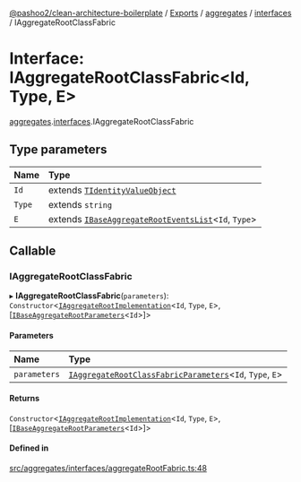 [@pashoo2/clean-architecture-boilerplate](../README.md) / [Exports](../modules.md) / [aggregates](../modules/aggregates.md) / [interfaces](../modules/aggregates.interfaces.md) / IAggregateRootClassFabric

# Interface: IAggregateRootClassFabric<Id, Type, E\>

[aggregates](../modules/aggregates.md).[interfaces](../modules/aggregates.interfaces.md).IAggregateRootClassFabric

## Type parameters

| Name | Type |
| :------ | :------ |
| `Id` | extends [`TIdentityValueObject`](../modules/valueobject.interfaces.md#tidentityvalueobject) |
| `Type` | extends `string` |
| `E` | extends [`IBaseAggregateRootEventsList`](aggregates.interfaces.ibaseaggregaterooteventslist.md)<`Id`, `Type`\> |

## Callable

### IAggregateRootClassFabric

▸ **IAggregateRootClassFabric**(`parameters`): `Constructor`<[`IAggregateRootImplementation`](aggregates.interfaces.iaggregaterootimplementation.md)<`Id`, `Type`, `E`\>, [[`IBaseAggregateRootParameters`](aggregates.interfaces.ibaseaggregaterootparameters.md)<`Id`\>]\>

#### Parameters

| Name | Type |
| :------ | :------ |
| `parameters` | [`IAggregateRootClassFabricParameters`](aggregates.interfaces.iaggregaterootclassfabricparameters.md)<`Id`, `Type`, `E`\> |

#### Returns

`Constructor`<[`IAggregateRootImplementation`](aggregates.interfaces.iaggregaterootimplementation.md)<`Id`, `Type`, `E`\>, [[`IBaseAggregateRootParameters`](aggregates.interfaces.ibaseaggregaterootparameters.md)<`Id`\>]\>

#### Defined in

[src/aggregates/interfaces/aggregateRootFabric.ts:48](https://github.com/pashoo2/clean-architecture-boilerplate/blob/4202db5/src/aggregates/interfaces/aggregateRootFabric.ts#L48)
